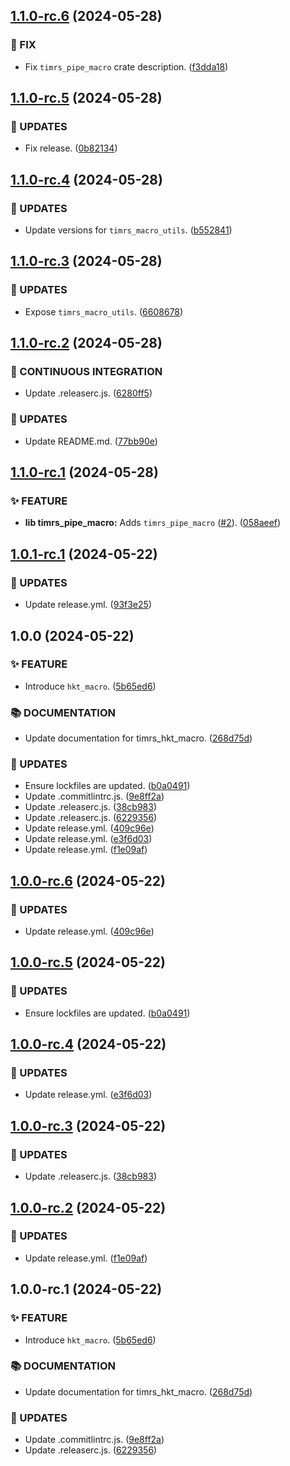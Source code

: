 ## [1.1.0-rc.6](https://github.com/DiCaius/Tim.rs/compare/v1.1.0-rc.5...v1.1.0-rc.6) (2024-05-28)


### :bug: FIX

* Fix `timrs_pipe_macro` crate description. ([f3dda18](https://github.com/DiCaius/Tim.rs/commit/f3dda18dd50210cb3352a50bd077dac9b0a31608))

## [1.1.0-rc.5](https://github.com/DiCaius/Tim.rs/compare/v1.1.0-rc.4...v1.1.0-rc.5) (2024-05-28)


### :water_buffalo: UPDATES

* Fix release. ([0b82134](https://github.com/DiCaius/Tim.rs/commit/0b82134c6ea705fdb18418afb632b0b98b4206f9))

## [1.1.0-rc.4](https://github.com/DiCaius/Tim.rs/compare/v1.1.0-rc.3...v1.1.0-rc.4) (2024-05-28)


### :water_buffalo: UPDATES

* Update versions for `timrs_macro_utils`. ([b552841](https://github.com/DiCaius/Tim.rs/commit/b552841842bfd7de75b3956c2ffee39cc6b2a91a))

## [1.1.0-rc.3](https://github.com/DiCaius/Tim.rs/compare/v1.1.0-rc.2...v1.1.0-rc.3) (2024-05-28)


### :water_buffalo: UPDATES

* Expose `timrs_macro_utils`. ([6608678](https://github.com/DiCaius/Tim.rs/commit/6608678296fdd33fa74a5fb420b78b49e12963c3))

## [1.1.0-rc.2](https://github.com/DiCaius/Tim.rs/compare/v1.1.0-rc.1...v1.1.0-rc.2) (2024-05-28)


### :vertical_traffic_light: CONTINUOUS INTEGRATION

* Update .releaserc.js. ([6280ff5](https://github.com/DiCaius/Tim.rs/commit/6280ff5a36ca2af1cf3af61d025e348bb463c6d8))


### :water_buffalo: UPDATES

* Update README.md. ([77bb90e](https://github.com/DiCaius/Tim.rs/commit/77bb90e078660369d07401208cbc8af93dbbc673))

## [1.1.0-rc.1](https://github.com/DiCaius/Tim.rs/compare/v1.0.1-rc.1...v1.1.0-rc.1) (2024-05-28)


### :sparkles: FEATURE

* **lib timrs_pipe_macro:** Adds `timrs_pipe_macro` ([#2](https://github.com/DiCaius/Tim.rs/issues/2)). ([058aeef](https://github.com/DiCaius/Tim.rs/commit/058aeef48e16030a17c10609c7c478a6c4f08dc8))

## [1.0.1-rc.1](https://github.com/DiCaius/Tim.rs/compare/v1.0.0...v1.0.1-rc.1) (2024-05-22)


### :water_buffalo: UPDATES

* Update release.yml. ([93f3e25](https://github.com/DiCaius/Tim.rs/commit/93f3e257591cf794c40f69a6b888ea2f126aa46f))

## 1.0.0 (2024-05-22)


### :sparkles: FEATURE

* Introduce `hkt_macro`. ([5b65ed6](https://github.com/DiCaius/Tim.rs/commit/5b65ed68a32e8ddaacdb7cfbbddcdd7ebed7fcab))


### :books: DOCUMENTATION

* Update documentation for timrs_hkt_macro. ([268d75d](https://github.com/DiCaius/Tim.rs/commit/268d75dac3628c3258fb57ba8ce6b1348768970d))


### :water_buffalo: UPDATES

* Ensure lockfiles are updated. ([b0a0491](https://github.com/DiCaius/Tim.rs/commit/b0a04914b5849ad05d7ce29760fced581b6f6044))
* Update .commitlintrc.js. ([9e8ff2a](https://github.com/DiCaius/Tim.rs/commit/9e8ff2ab140f102757b3efb282fe8dd95861a38b))
* Update .releaserc.js. ([38cb983](https://github.com/DiCaius/Tim.rs/commit/38cb983e85754d464cf5b7a4feeea94493767a32))
* Update .releaserc.js. ([6229356](https://github.com/DiCaius/Tim.rs/commit/6229356c9b0f48d625e7223b21469eb3d930ce7b))
* Update release.yml. ([409c96e](https://github.com/DiCaius/Tim.rs/commit/409c96eeb74610788e78c2e955ef6821649d9642))
* Update release.yml. ([e3f6d03](https://github.com/DiCaius/Tim.rs/commit/e3f6d038df128ee15b6a1979d24136ffec4e436d))
* Update release.yml. ([f1e09af](https://github.com/DiCaius/Tim.rs/commit/f1e09af8ae298123bad1dbc43c129503396e6e41))

## [1.0.0-rc.6](https://github.com/DiCaius/Tim.rs/compare/v1.0.0-rc.5...v1.0.0-rc.6) (2024-05-22)


### :water_buffalo: UPDATES

* Update release.yml. ([409c96e](https://github.com/DiCaius/Tim.rs/commit/409c96eeb74610788e78c2e955ef6821649d9642))

## [1.0.0-rc.5](https://github.com/DiCaius/Tim.rs/compare/v1.0.0-rc.4...v1.0.0-rc.5) (2024-05-22)


### :water_buffalo: UPDATES

* Ensure lockfiles are updated. ([b0a0491](https://github.com/DiCaius/Tim.rs/commit/b0a04914b5849ad05d7ce29760fced581b6f6044))

## [1.0.0-rc.4](https://github.com/DiCaius/Tim.rs/compare/v1.0.0-rc.3...v1.0.0-rc.4) (2024-05-22)


### :water_buffalo: UPDATES

* Update release.yml. ([e3f6d03](https://github.com/DiCaius/Tim.rs/commit/e3f6d038df128ee15b6a1979d24136ffec4e436d))

## [1.0.0-rc.3](https://github.com/DiCaius/Tim.rs/compare/v1.0.0-rc.2...v1.0.0-rc.3) (2024-05-22)


### :water_buffalo: UPDATES

* Update .releaserc.js. ([38cb983](https://github.com/DiCaius/Tim.rs/commit/38cb983e85754d464cf5b7a4feeea94493767a32))

## [1.0.0-rc.2](https://github.com/DiCaius/Tim.rs/compare/v1.0.0-rc.1...v1.0.0-rc.2) (2024-05-22)


### :water_buffalo: UPDATES

* Update release.yml. ([f1e09af](https://github.com/DiCaius/Tim.rs/commit/f1e09af8ae298123bad1dbc43c129503396e6e41))

## 1.0.0-rc.1 (2024-05-22)


### :sparkles: FEATURE

* Introduce `hkt_macro`. ([5b65ed6](https://github.com/DiCaius/Tim.rs/commit/5b65ed68a32e8ddaacdb7cfbbddcdd7ebed7fcab))


### :books: DOCUMENTATION

* Update documentation for timrs_hkt_macro. ([268d75d](https://github.com/DiCaius/Tim.rs/commit/268d75dac3628c3258fb57ba8ce6b1348768970d))


### :water_buffalo: UPDATES

* Update .commitlintrc.js. ([9e8ff2a](https://github.com/DiCaius/Tim.rs/commit/9e8ff2ab140f102757b3efb282fe8dd95861a38b))
* Update .releaserc.js. ([6229356](https://github.com/DiCaius/Tim.rs/commit/6229356c9b0f48d625e7223b21469eb3d930ce7b))
